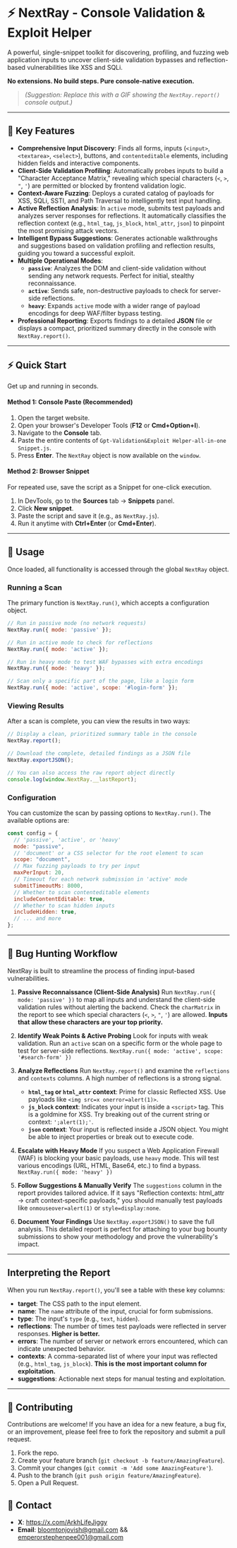 # ⚡ NextRay - Console Validation & Exploit Helper

A powerful, single-snippet toolkit for discovering, profiling, and fuzzing web application inputs to uncover client-side validation bypasses and reflection-based vulnerabilities like XSS and SQLi.

**No extensions. No build steps. Pure console-native execution.**

> *(Suggestion: Replace this with a GIF showing the `NextRay.report()` console output.)*

---

## 🚀 Key Features

-   **Comprehensive Input Discovery**: Finds all forms, inputs (`<input>`, `<textarea>`, `<select>`), buttons, and `contenteditable` elements, including hidden fields and interactive components.
-   **Client-Side Validation Profiling**: Automatically probes inputs to build a "Character Acceptance Matrix," revealing which special characters (`<`, `>`, `"`, `'`) are permitted or blocked by frontend validation logic.
-   **Context-Aware Fuzzing**: Deploys a curated catalog of payloads for XSS, SQLi, SSTI, and Path Traversal to intelligently test input handling.
-   **Active Reflection Analysis**: In `active` mode, submits test payloads and analyzes server responses for reflections. It automatically classifies the reflection context (e.g., `html_tag`, `js_block`, `html_attr`, `json`) to pinpoint the most promising attack vectors.
-   **Intelligent Bypass Suggestions**: Generates actionable walkthroughs and suggestions based on validation profiling and reflection results, guiding you toward a successful exploit.
-   **Multiple Operational Modes**:
    -   **`passive`**: Analyzes the DOM and client-side validation without sending any network requests. Perfect for initial, stealthy reconnaissance.
    -   **`active`**: Sends safe, non-destructive payloads to check for server-side reflections.
    -   **`heavy`**: Expands `active` mode with a wider range of payload encodings for deep WAF/filter bypass testing.
-   **Professional Reporting**: Exports findings to a detailed **JSON** file or displays a compact, prioritized summary directly in the console with `NextRay.report()`.

---

## ⚡ Quick Start

Get up and running in seconds.

#### Method 1: Console Paste (Recommended)

1.  Open the target website.
2.  Open your browser's Developer Tools (**F12** or **Cmd+Option+I**).
3.  Navigate to the **Console** tab.
4.  Paste the entire contents of `Gpt-Validation&Exploit Helper-all‑in‑one Snippet.js`.
5.  Press **Enter**. The `NextRay` object is now available on the `window`.

#### Method 2: Browser Snippet

For repeated use, save the script as a Snippet for one-click execution.

1.  In DevTools, go to the **Sources** tab -> **Snippets** panel.
2.  Click **New snippet**.
3.  Paste the script and save it (e.g., as `NextRay.js`).
4.  Run it anytime with **Ctrl+Enter** (or **Cmd+Enter**).

---

## 📖 Usage

Once loaded, all functionality is accessed through the global `NextRay` object.

### Running a Scan

The primary function is `NextRay.run()`, which accepts a configuration object.

```javascript
// Run in passive mode (no network requests)
NextRay.run({ mode: 'passive' });

// Run in active mode to check for reflections
NextRay.run({ mode: 'active' });

// Run in heavy mode to test WAF bypasses with extra encodings
NextRay.run({ mode: 'heavy' });

// Scan only a specific part of the page, like a login form
NextRay.run({ mode: 'active', scope: '#login-form' });
```

### Viewing Results

After a scan is complete, you can view the results in two ways:

```javascript
// Display a clean, prioritized summary table in the console
NextRay.report();

// Download the complete, detailed findings as a JSON file
NextRay.exportJSON();

// You can also access the raw report object directly
console.log(window.NextRay.__lastReport);
```

### Configuration

You can customize the scan by passing options to `NextRay.run()`. The available options are:

```javascript
const config = {
  // 'passive', 'active', or 'heavy'
  mode: "passive",
  // 'document' or a CSS selector for the root element to scan
  scope: "document",
  // Max fuzzing payloads to try per input
  maxPerInput: 20,
  // Timeout for each network submission in 'active' mode
  submitTimeoutMs: 8000,
  // Whether to scan contenteditable elements
  includeContentEditable: true,
  // Whether to scan hidden inputs
  includeHidden: true,
  // ... and more
};
```

---

## 🏹 Bug Hunting Workflow

NextRay is built to streamline the process of finding input-based vulnerabilities.

1.  **Passive Reconnaissance (Client-Side Analysis)**
    Run `NextRay.run({ mode: 'passive' })` to map all inputs and understand the client-side validation rules without alerting the backend. Check the `charMatrix` in the report to see which special characters (`<`, `>`, `"`, `'`) are allowed. **Inputs that allow these characters are your top priority.**

2.  **Identify Weak Points & Active Probing**
    Look for inputs with weak validation. Run an `active` scan on a specific form or the whole page to test for server-side reflections.
    `NextRay.run({ mode: 'active', scope: '#search-form' })`

3.  **Analyze Reflections**
    Run `NextRay.report()` and examine the `reflections` and `contexts` columns. A high number of reflections is a strong signal.
    -   **`html_tag` or `html_attr` context**: Prime for classic Reflected XSS. Use payloads like `<img src=x onerror=alert(1)>`.
    -   **`js_block` context**: Indicates your input is inside a `<script>` tag. This is a goldmine for XSS. Try breaking out of the current string or context: `';alert(1);'`.
    -   **`json` context**: Your input is reflected inside a JSON object. You might be able to inject properties or break out to execute code.

4.  **Escalate with Heavy Mode**
    If you suspect a Web Application Firewall (WAF) is blocking your basic payloads, use `heavy` mode. This will test various encodings (URL, HTML, Base64, etc.) to find a bypass.
    `NextRay.run({ mode: 'heavy' })`

5.  **Follow Suggestions & Manually Verify**
    The `suggestions` column in the report provides tailored advice. If it says "Reflection contexts: html_attr → craft context‑specific payloads," you should manually test payloads like `onmouseover=alert(1)` or `style=display:none`.

6.  **Document Your Findings**
    Use `NextRay.exportJSON()` to save the full analysis. This detailed report is perfect for attaching to your bug bounty submissions to show your methodology and prove the vulnerability's impact.

---

##  Interpreting the Report

When you run `NextRay.report()`, you'll see a table with these key columns:

-   **target**: The CSS path to the input element.
-   **name**: The `name` attribute of the input, crucial for form submissions.
-   **type**: The input's `type` (e.g., `text`, `hidden`).
-   **reflections**: The number of times test payloads were reflected in server responses. **Higher is better.**
-   **errors**: The number of server or network errors encountered, which can indicate unexpected behavior.
-   **contexts**: A comma-separated list of where your input was reflected (e.g., `html_tag`, `js_block`). **This is the most important column for exploitation.**
-   **suggestions**: Actionable next steps for manual testing and exploitation.

---

## 🤝 Contributing

Contributions are welcome! If you have an idea for a new feature, a bug fix, or an improvement, please feel free to fork the repository and submit a pull request.

1.  Fork the repo.
2.  Create your feature branch (`git checkout -b feature/AmazingFeature`).
3.  Commit your changes (`git commit -m 'Add some AmazingFeature'`).
4.  Push to the branch (`git push origin feature/AmazingFeature`).
5.  Open a Pull Request.

## 📧 Contact

-   **X**: https://x.com/ArkhLifeJiggy
-   **Email**: bloomtonjovish@gmail.com && emperorstephenpee001@gmail.com
